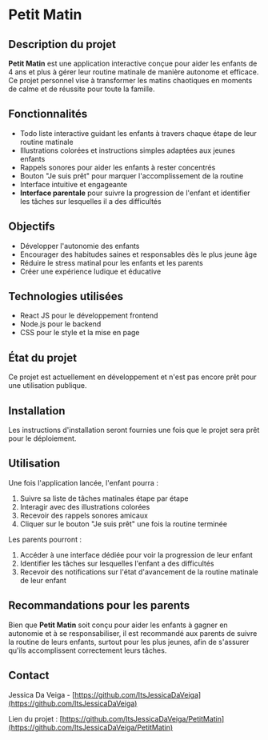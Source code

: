 # Petit Matin

## Description du projet

**Petit Matin** est une application interactive conçue pour aider les enfants de 4 ans et plus à gérer leur routine matinale de manière autonome et efficace. Ce projet personnel vise à transformer les matins chaotiques en moments de calme et de réussite pour toute la famille.

## Fonctionnalités

- Todo liste interactive guidant les enfants à travers chaque étape de leur routine matinale
- Illustrations colorées et instructions simples adaptées aux jeunes enfants
- Rappels sonores pour aider les enfants à rester concentrés
- Bouton "Je suis prêt" pour marquer l'accomplissement de la routine
- Interface intuitive et engageante
- **Interface parentale** pour suivre la progression de l'enfant et identifier les tâches sur lesquelles il a des difficultés


## Objectifs

- Développer l'autonomie des enfants
- Encourager des habitudes saines et responsables dès le plus jeune âge
- Réduire le stress matinal pour les enfants et les parents
- Créer une expérience ludique et éducative

## Technologies utilisées

- React JS pour le développement frontend
- Node.js pour le backend
- CSS pour le style et la mise en page

## État du projet

Ce projet est actuellement en développement et n'est pas encore prêt pour une utilisation publique. 

## Installation

Les instructions d'installation seront fournies une fois que le projet sera prêt pour le déploiement.

## Utilisation

Une fois l'application lancée, l'enfant pourra :
1. Suivre sa liste de tâches matinales étape par étape
2. Interagir avec des illustrations colorées
3. Recevoir des rappels sonores amicaux
4. Cliquer sur le bouton "Je suis prêt" une fois la routine terminée

Les parents pourront :
1. Accéder à une interface dédiée pour voir la progression de leur enfant
2. Identifier les tâches sur lesquelles l'enfant a des difficultés
3. Recevoir des notifications sur l'état d'avancement de la routine matinale de leur enfant

## Recommandations pour les parents

Bien que **Petit Matin** soit conçu pour aider les enfants à gagner en autonomie et à se responsabiliser, il est recommandé aux parents de suivre la routine de leurs enfants, surtout pour les plus jeunes, afin de s'assurer qu'ils accomplissent correctement leurs tâches.

## Contact

Jessica Da Veiga - [https://github.com/ItsJessicaDaVeiga](https://github.com/ItsJessicaDaVeiga)

Lien du projet : [https://github.com/ItsJessicaDaVeiga/PetitMatin](https://github.com/ItsJessicaDaVeiga/PetitMatin)
